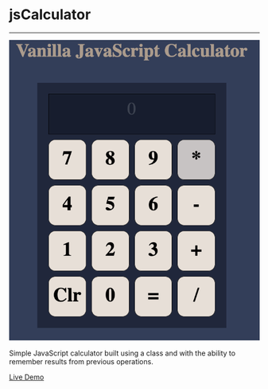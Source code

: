 # jsCalculator
---
 ![alt](./img/calculator.png)

Simple JavaScript calculator built using a class and with the ability to remember results from previous operations.

<a href="https://resdayn.github.io/jsCalculator/">Live Demo</a>